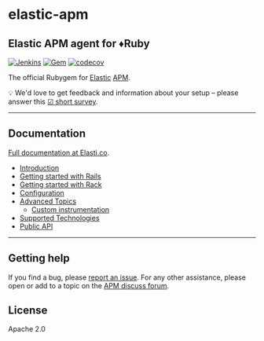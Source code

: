 # elastic-apm
## Elastic APM agent for ♦️Ruby

[![Jenkins](https://apm-ci.elastic.co/buildStatus/icon?job=apm-agent-ruby/apm-agent-ruby-mbp/master)](https://apm-ci.elastic.co/job/apm-agent-ruby/apm-agent-ruby-mbp/master) [![Gem](https://img.shields.io/gem/v/elastic-apm.svg)](https://rubygems.org/gems/elastic-apm) [![codecov](https://codecov.io/gh/elastic/apm-agent-ruby/branch/master/graph/badge.svg)](https://codecov.io/gh/elastic/apm-agent-ruby)

The official Rubygem for [Elastic][] [APM][].

💡 We'd love to get feedback and information about your setup – please answer this [☑ short survey](https://goo.gl/forms/LQktvn4rkLWBNSWy1).

---

## Documentation

[Full documentation at Elasti.co](https://www.elastic.co/guide/en/apm/agent/ruby/2.x/index.html).

<ul>
  <li><a href="https://www.elastic.co/guide/en/apm/agent/ruby/2.x/introduction.html">Introduction</a></li>
<li><a href="https://www.elastic.co/guide/en/apm/agent/ruby/2.x/getting-started-rails.html">Getting started with Rails</a></li>
<li><a href="https://www.elastic.co/guide/en/apm/agent/ruby/2.x/getting-started-rack.html">Getting started with Rack</a></li>
<li><a href="https://www.elastic.co/guide/en/apm/agent/ruby/2.x/configuration.html">Configuration</a></li>
<li>
<a href="https://www.elastic.co/guide/en/apm/agent/ruby/2.x/advanced.html">Advanced Topics</a>
<ul>
<li><a href="https://www.elastic.co/guide/en/apm/agent/ruby/2.x/custom-instrumentation.html">Custom instrumentation</a></li>
</ul>
</li>
<li><a href="https://www.elastic.co/guide/en/apm/agent/ruby/2.x/supported-technologies.html">Supported Technologies</a></li>
<li><a href="https://www.elastic.co/guide/en/apm/agent/ruby/2.x/api.html">Public API</a></li>
</ul>

---

## Getting help

If you find a bug, please [report an issue](https://github.com/elastic/apm-agent-ruby/issues).
For any other assistance, please open or add to a topic on the [APM discuss forum](https://discuss.elastic.co/c/apm).

## License

Apache 2.0

[Elastic]: https://elastic.co
[APM]: https://www.elastic.co/guide/en/apm/server/index.html
